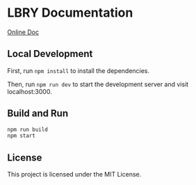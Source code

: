 # LBRY Documentation

[Online Doc](https://tech.lbc.xyz)

## Local Development

First, run `npm install` to install the dependencies.

Then, run `npm run dev` to start the development server and visit localhost:3000.

## Build and Run

```bash
npm run build
npm start
```

## License

This project is licensed under the MIT License.
